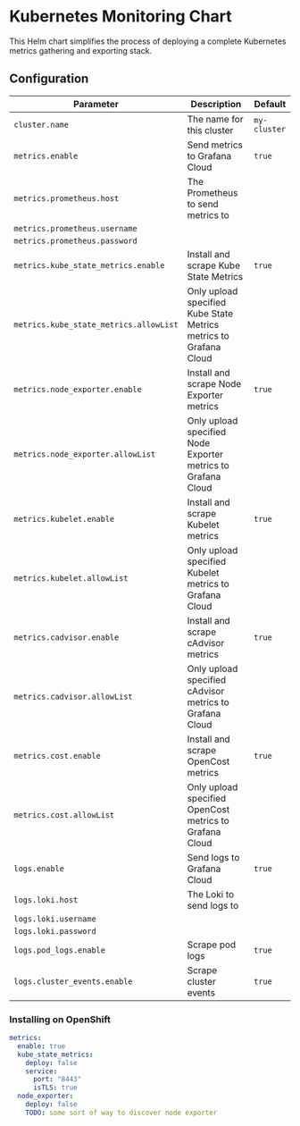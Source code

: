 # Kubernetes Monitoring Chart

This Helm chart simplifies the process of deploying a complete Kubernetes metrics gathering and exporting stack.

## Configuration

| Parameter | Description | Default |
|-|-|-|
| `cluster.name` | The name for this cluster | `my-cluster` |
| `metrics.enable` | Send metrics to Grafana Cloud | `true` |
| `metrics.prometheus.host` | The Prometheus to send metrics to | |
| `metrics.prometheus.username` | |
| `metrics.prometheus.password` | |
| `metrics.kube_state_metrics.enable` | Install and scrape Kube State Metrics | `true` |
| `metrics.kube_state_metrics.allowList` | Only upload specified Kube State Metrics metrics to Grafana Cloud |  |
| `metrics.node_exporter.enable` | Install and scrape Node Exporter metrics | `true` |
| `metrics.node_exporter.allowList` | Only upload specified Node Exporter metrics to Grafana Cloud |  |
| `metrics.kubelet.enable` | Install and scrape Kubelet metrics | `true` |
| `metrics.kubelet.allowList` | Only upload specified Kubelet metrics to Grafana Cloud |  |
| `metrics.cadvisor.enable` | Install and scrape cAdvisor metrics | `true` |
| `metrics.cadvisor.allowList` | Only upload specified cAdvisor metrics to Grafana Cloud |  |
| `metrics.cost.enable` | Install and scrape OpenCost metrics | `true` |
| `metrics.cost.allowList` | Only upload specified OpenCost metrics to Grafana Cloud |  |
| `logs.enable` | Send logs to Grafana Cloud | `true` |
| `logs.loki.host` | The Loki to send logs to | |
| `logs.loki.username` | |
| `logs.loki.password` | |
| `logs.pod_logs.enable` | Scrape pod logs | `true` |
| `logs.cluster_events.enable` | Scrape cluster events | `true` |

### Installing on OpenShift

```yaml
metrics:
  enable: true
  kube_state_metrics:
    deploy: false
    service:
      port: "8443"
      isTLS: true
  node_exporter:
    deploy: false
    TODO: some sort of way to discover node exporter
```

